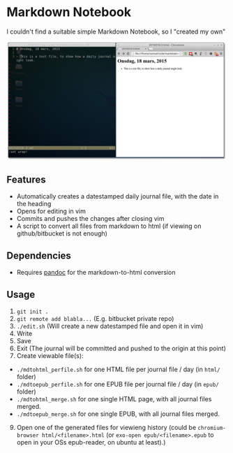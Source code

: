 # Markdown Notebook
I couldn't find a suitable simple Markdown Notebook, so I "created my own" 

![Screenshot](mdnotebook.png)

## Features

- Automatically creates a datestamped daily journal file, with the date in the heading
- Opens for editing in vim
- Commits and pushes the changes after closing vim
- A script to convert all files from markdown to html (if viewing on github/bitbucket is not enough)

## Dependencies

- Requires [pandoc](http://pandoc.org/) for the markdown-to-html conversion

## Usage

1. `git init .`
2. `git remote add blabla...` (E.g. bitbucket private repo)
3. `./edit.sh` (Will create a new datestamped file and open it in vim)
4. Write
5. Save
6. Exit (The journal will be committed and pushed to the origin at this point)
7. Create viewable file(s):
  - `./mdtohtml_perfile.sh` for one HTML file per journal file / day (in `html/` folder)
  - `./mdtoepub_perfile.sh` for one EPUB file per journal file / day (in `epub/` folder)
  - `./mdtohtml_merge.sh` for one single HTML page, with all journal files merged.
  - `./mdtoepub_merge.sh` for one single EPUB, with all journal files merged.
9. Open one of the generated files for viewieng history (could be `chromium-browser html/<filename>.html` (or `exo-open epub/<filename>.epub` to open in your OSs epub-reader, on ubuntu at least).)
